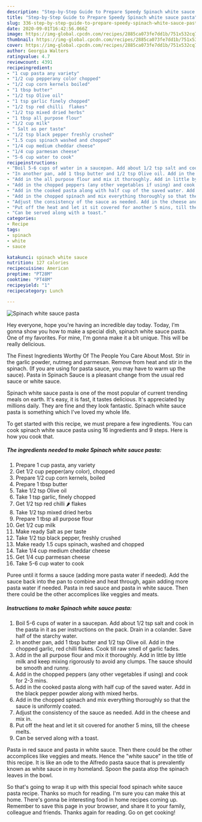 ```yaml
---
description: "Step-by-Step Guide to Prepare Speedy Spinach white sauce pasta"
title: "Step-by-Step Guide to Prepare Speedy Spinach white sauce pasta"
slug: 336-step-by-step-guide-to-prepare-speedy-spinach-white-sauce-pasta
date: 2020-09-01T16:42:56.066Z
image: https://img-global.cpcdn.com/recipes/2885ca073fe7dd1b/751x532cq70/spinach-white-sauce-pasta-recipe-main-photo.jpg
thumbnail: https://img-global.cpcdn.com/recipes/2885ca073fe7dd1b/751x532cq70/spinach-white-sauce-pasta-recipe-main-photo.jpg
cover: https://img-global.cpcdn.com/recipes/2885ca073fe7dd1b/751x532cq70/spinach-white-sauce-pasta-recipe-main-photo.jpg
author: Georgia Walters
ratingvalue: 4.7
reviewcount: 4391
recipeingredient:
- "1 cup pasta any variety"
- "1/2 cup pepperany color chopped"
- "1/2 cup corn kernels boiled"
- "1 tbsp butter"
- "1/2 tsp Olive oil"
- "1 tsp garlic finely chopped"
- "1/2 tsp red chilli  flakes"
- "1/2 tsp mixed dried herbs"
- "1 tbsp all purpose flour"
- "1/2 cup milk"
- " Salt as per taste"
- "1/2 tsp black pepper freshly crushed"
- "1.5 cups spinach washed and chopped"
- "1/4 cup medium cheddar cheese"
- "1/4 cup parmesan cheese"
- "5-6 cup water to cook"
recipeinstructions:
- "Boil 5-6 cups of water in a saucepan. Add about 1/2 tsp salt and cook in the pasta in it as per instructions on the pack. Drain in a colander. Save half of the starchy water."
- "In another pan, add 1 tbsp butter and 1/2 tsp Olive oil. Add in the chopped garlic, red chilli flakes. Cook till raw smell of garlic fades."
- "Add in the all purpose flour and mix it thoroughly. Add in little by little milk and keep mixing rigorously to avoid any clumps. The sauce should be smooth and runny."
- "Add in the chopped peppers (any other vegetables if using) and cook for 2-3 mins."
- "Add in the cooked pasta along with half cup of the saved water. Add in the black pepper powder along with mixed herbs."
- "Add in the chopped spinach and mix everything thoroughly so that the sauce is uniformly coated."
- "Adjust the consistency of the sauce as needed. Add in the cheese and mix in."
- "Put off the heat and let it sit covered for another 5 mins, till the cheese melts."
- "Can be served along with a toast."
categories:
- Recipe
tags:
- spinach
- white
- sauce

katakunci: spinach white sauce 
nutrition: 127 calories
recipecuisine: American
preptime: "PT28M"
cooktime: "PT48M"
recipeyield: "1"
recipecategory: Lunch

---
```



![Spinach white sauce pasta](https://img-global.cpcdn.com/recipes/2885ca073fe7dd1b/751x532cq70/spinach-white-sauce-pasta-recipe-main-photo.jpg)

Hey everyone, hope you're having an incredible day today. Today, I'm gonna show you how to make a special dish, spinach white sauce pasta. One of my favorites. For mine, I'm gonna make it a bit unique. This will be really delicious.

The Finest Ingredients Worthy Of The People You Care About Most. Stir in the garlic powder, nutmeg and parmesan. Remove from heat and stir in the spinach. (If you are using for pasta sauce, you may have to warm up the sauce). Pasta in Spinach Sauce is a pleasant change from the usual red sauce or white sauce.

Spinach white sauce pasta is one of the most popular of current trending meals on earth. It's easy, it is fast, it tastes delicious. It's appreciated by millions daily. They are fine and they look fantastic. Spinach white sauce pasta is something which I've loved my whole life.


To get started with this recipe, we must prepare a few ingredients. You can cook spinach white sauce pasta using 16 ingredients and 9 steps. Here is how you cook that.

<!--inarticleads1-->

##### The ingredients needed to make Spinach white sauce pasta:

1. Prepare 1 cup pasta, any variety
1. Get 1/2 cup pepper(any color), chopped
1. Prepare 1/2 cup corn kernels, boiled
1. Prepare 1 tbsp butter
1. Take 1/2 tsp Olive oil
1. Take 1 tsp garlic, finely chopped
1. Get 1/2 tsp red chilli 🌶️ flakes
1. Take 1/2 tsp mixed dried herbs
1. Prepare 1 tbsp all purpose flour
1. Get 1/2 cup milk
1. Make ready  Salt as per taste
1. Take 1/2 tsp black pepper, freshly crushed
1. Make ready 1.5 cups spinach, washed and chopped
1. Take 1/4 cup medium cheddar cheese
1. Get 1/4 cup parmesan cheese
1. Take 5-6 cup water to cook


Puree until it forms a sauce (adding more pasta water if needed). Add the sauce back into the pan to combine and heat through, again adding more pasta water if needed. Pasta in red sauce and pasta in white sauce. Then there could be the other accomplices like veggies and meats. 

<!--inarticleads2-->

##### Instructions to make Spinach white sauce pasta:

1. Boil 5-6 cups of water in a saucepan. Add about 1/2 tsp salt and cook in the pasta in it as per instructions on the pack. Drain in a colander. Save half of the starchy water.
1. In another pan, add 1 tbsp butter and 1/2 tsp Olive oil. Add in the chopped garlic, red chilli flakes. Cook till raw smell of garlic fades.
1. Add in the all purpose flour and mix it thoroughly. Add in little by little milk and keep mixing rigorously to avoid any clumps. The sauce should be smooth and runny.
1. Add in the chopped peppers (any other vegetables if using) and cook for 2-3 mins.
1. Add in the cooked pasta along with half cup of the saved water. Add in the black pepper powder along with mixed herbs.
1. Add in the chopped spinach and mix everything thoroughly so that the sauce is uniformly coated.
1. Adjust the consistency of the sauce as needed. Add in the cheese and mix in.
1. Put off the heat and let it sit covered for another 5 mins, till the cheese melts.
1. Can be served along with a toast.


Pasta in red sauce and pasta in white sauce. Then there could be the other accomplices like veggies and meats. Hence the &#34;white sauce&#34; in the title of this recipe. It is like an ode to the Alfredo pasta sauce that is prevalently known as white sauce in my homeland. Spoon the pasta atop the spinach leaves in the bowl. 

So that's going to wrap it up with this special food spinach white sauce pasta recipe. Thanks so much for reading. I'm sure you can make this at home. There's gonna be interesting food in home recipes coming up. Remember to save this page in your browser, and share it to your family, colleague and friends. Thanks again for reading. Go on get cooking!
